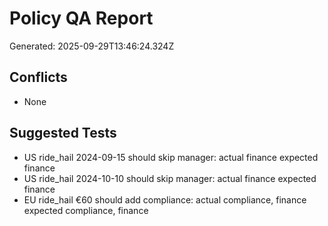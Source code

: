 # Policy QA Report

Generated: 2025-09-29T13:46:24.324Z

## Conflicts
- None

## Suggested Tests
- US ride_hail 2024-09-15 should skip manager: actual finance expected finance
- US ride_hail 2024-10-10 should skip manager: actual finance expected finance
- EU ride_hail €60 should add compliance: actual compliance, finance expected compliance, finance
